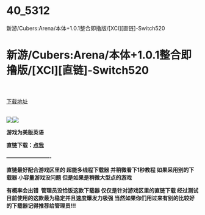 # 40_5312
新游/Cubers:Arena/本体+1.0.1整合即撸版/[XCI][直链]-Switch520
# 新游/Cubers:Arena/本体+1.0.1整合即撸版/[XCI][直链]-Switch520
 <br/></br>
[下载地址](https://www.switch520.cc/article/5312 "下载地址")
<br/></br>

<p><img src="http://lalaxiaojiejie.cf/upload/art/20200807-1/98cea1529216ad3693fd3717d0f4edc1.jpg"><img src="http://lalaxiaojiejie.cf/upload/art_editor/20200807-1/4dcf2da3156148d432f0e051b995f1a5.jpg"></p>
<p><span><strong>游戏为美版英语</strong></span></p>
<p></p>
<p><span><strong>直链下载：<a href="https://ziyuan3.free520.net/xianggan2/Cubers%20Arena%20%5B010082E00F1CE000%5D+%5Bv1.0.1%5D.xci.rar" target="_self" rel="noopener noreferrer">点我</a></strong></span></p>
<p><span><strong>————————-</strong></span></p>
<p><span><strong>直链最好配合游戏区里的 超能多线程下载器 并稍微看下1秒教程 如果采用别的下载器 小容量游戏没问题 但是如果是稍微大型点的游戏</strong></span></p>
<p><span><strong>有概率会出错&nbsp; 管理员没恰饭这款下载器 仅仅是针对游戏区里的直链下载 经过测试 目前使用的这款最为稳定并且速度爆发力极强 当然如果你们用过来有别的比较好的下载器记得推荐给管理员!!!</strong></span></p>
<p></p>
